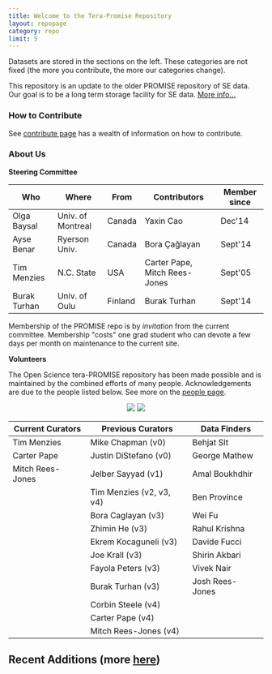 ```yaml
---
title: Welcome to the Tera-Promise Repository
layout: repopage
category: repo
limit: 5
---
```


Datasets are stored in the sections on the left. These categories are not fixed (the more you contribute, the more our categories change). 

This repository is an update to the older PROMISE repository of SE data.
Our goal is to be a long term storage facility for SE data. [More info...](/repo/about) 

### How to Contribute 

See [contribute page](/repo/contribute) has a wealth of information on how to contribute.


### About Us

**Steering Committee**

Who         |Where            |From     |Contributors                 |Member since
------------|-----------------|---------|-----------------------------|---------------
Olga Baysal |Univ. of Montreal| Canada  |Yaxin Cao                    |Dec'14
Ayse Benar  |Ryerson Univ.    | Canada  |Bora Çağlayan                |Sept'14
Tim Menzies |N.C. State       | USA     |Carter Pape, Mitch Rees-Jones|Sept'05
Burak Turhan|Univ. of Oulu    | Finland |Burak Turhan                 |Sept'14 

Membership of the PROMISE repo is by _invitation_ from the current committee.
Membership "costs" one grad student who can devote a few days per month on maintenance to the current site.

**Volunteers**

The Open Science tera-PROMISE repository has been made possible and is maintained by the combined efforts of many people. Acknowledgements are due to the people listed below. See more on the [people page](/repo/people).

<center>
<img src="http://openscience.us/img/2015-02-13-hackathon-small.jpg"> <img src="http://openscience.us/img/2015-04-03-hackathon-small.jpg">
</center>

Current Curators | Previous Curators        |   Data Finders  
-----------------|--------------------------|------------------
Tim Menzies      | Mike Chapman (v0)        | Behjat Slt       
Carter Pape      | Justin DiStefano (v0)    | George Mathew    
Mitch Rees-Jones | Jelber Sayyad (v1)       | Amal Boukhdhir    
                 | Tim Menzies (v2, v3, v4) | Ben Province     
                 | Bora Caglayan (v3)       | Wei Fu           
                 | Zhimin He (v3)           | Rahul Krishna    
                 | Ekrem Kocaguneli (v3)    | Davide Fucci     
                 | Joe Krall (v3)           | Shirin Akbari    
                 | Fayola Peters (v3)       | Vivek Nair       
                 | Burak Turhan (v3)        | Josh Rees-Jones  
                 | Corbin Steele (v4)       |                  
                 | Carter Pape (v4)         |                  
                 | Mitch Rees-Jones (v4)    |                  


## Recent Additions (more [here](/repo/recent.html))

